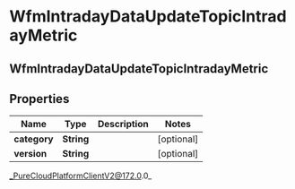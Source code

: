 # WfmIntradayDataUpdateTopicIntradayMetric

## WfmIntradayDataUpdateTopicIntradayMetric

## Properties

|Name | Type | Description | Notes|
|------------ | ------------- | ------------- | -------------|
| **category** | **String** |  | [optional] |
| **version** | **String** |  | [optional] |



_PureCloudPlatformClientV2@172.0.0_
